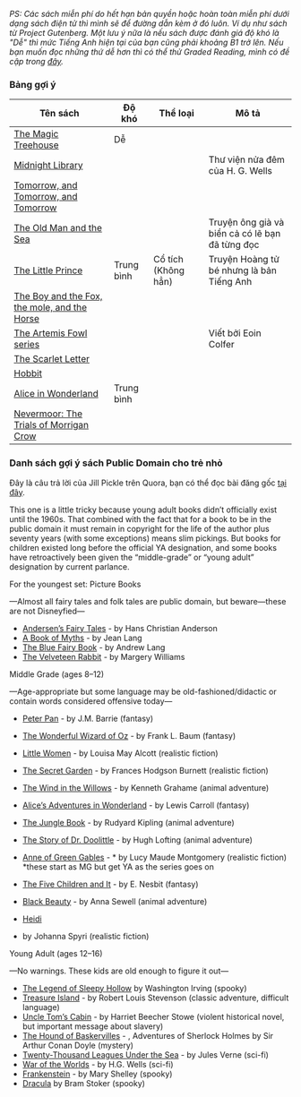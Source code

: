 _PS: Các sách miễn phí do hết hạn bản quyền hoặc hoàn toàn miễn phí dưới dạng sách điện tử thì mình sẽ để đường dẫn kèm ở đó luôn. Ví dụ như sách từ Project Gutenberg. Một lưu ý nữa là nếu sách được đánh giá độ khó là "Dễ" thì mức Tiếng Anh hiện tại của bạn cũng phải khoảng B1 trở lên. Nếu bạn muốn đọc những thứ dễ hơn thì có thể thử Graded Reading, mình có đề cập trong [đây](input-guide.md)._

### Bảng gợi ý

| Tên sách | Độ khó | Thể loại | Mô tả |
| --- | --- | --- | --- |
| [The Magic Treehouse]() | Dễ | | |
| [Midnight Library]() | | | Thư viện nửa đêm của H. G. Wells |
| [Tomorrow, and Tomorrow, and Tomorrow](https://www.goodreads.com/en/book/show/58784475) | | | | 
| [The Old Man and the Sea]() | | | Truyện ông già và biển cả có lẽ bạn đã từng đọc |
| [The Little Prince]() | Trung bình | Cổ tích (Không hẳn) | Truyện Hoàng tử bé nhưng là bản Tiếng Anh |
| [The Boy and the Fox, the mole, and the Horse]() | | |
| [The Artemis Fowl series]() | | | Viết bởi Eoin Colfer |
| [The Scarlet Letter](https://standardebooks.org/ebooks/nathaniel-hawthorne/the-scarlet-letter) | | | | 
| [Hobbit]() | | | |
| [Alice in Wonderland](https://www.gutenberg.org/ebooks/11) | Trung bình | | |
| [Nevermoor: The Trials of Morrigan Crow]() | | | |




### Danh sách gợi ý sách Public Domain cho trẻ nhỏ

Đây là câu trả lời của Jill Pickle trên Quora, bạn có thể đọc bài đăng gốc [tại đây](https://www.quora.com/What-are-the-best-books-in-public-domain-for-young-adults-or-children).

This one is a little tricky because young adult books didn’t officially exist until the 1960s. That combined with the fact that for a book to be in the public domain it must remain in copyright for the life of the author plus seventy years (with some exceptions)  means slim pickings. But books for children existed long before the official YA designation, and some books have retroactively been given the “middle-grade” or “young adult” designation by current parlance.

For the youngest set: Picture Books

—Almost all fairy tales and folk tales are public domain, but beware—these are not Disneyfied—

- [Andersen’s Fairy Tales](http://www.gutenberg.org/ebooks/1597) - by Hans Christian Anderson
- [A Book of Myths](http://www.gutenberg.org/ebooks/22693) - by Jean Lang
- [The Blue Fairy Book](https://www.gutenberg.org/ebooks/503) - by Andrew Lang
- [The Velveteen Rabbit](https://www.gutenberg.org/ebooks/11757) - by Margery Williams

Middle Grade (ages 8–12) 

—Age-appropriate but some language may be old-fashioned/didactic or contain words considered offensive today—

- [Peter Pan](https://www.gutenberg.org/ebooks/16) - by J.M. Barrie (fantasy) 
- [The Wonderful Wizard of Oz](https://www.gutenberg.org/ebooks/55) - by Frank L. Baum (fantasy) 
- [Little Women](https://www.gutenberg.org/ebooks/514) - by Louisa May Alcott (realistic fiction) 
- [The Secret Garden](https://www.gutenberg.org/ebooks/113) - by Frances Hodgson Burnett (realistic fiction) 
- [The Wind in the Willows](https://www.gutenberg.org/ebooks/289) - by Kenneth Grahame (animal adventure) 
- [Alice’s Adventures in Wonderland](https://www.gutenberg.org/ebooks/19033) - by Lewis Carroll (fantasy) 
- [The Jungle Book](https://www.gutenberg.org/ebooks/236) - by Rudyard Kipling (animal adventure) 
- [The Story of Dr. Doolittle](https://www.gutenberg.org/ebooks/501) - by Hugh Lofting (animal adventure) 
- [Anne of Green Gables](https://www.gutenberg.org/ebooks/45) - * by Lucy Maude Montgomery (realistic fiction)  *these start as MG but get YA as the series goes on
- [The Five Children and It](https://www.gutenberg.org/ebooks/778) - by E. Nesbit (fantasy) 
- [Black Beauty](https://www.gutenberg.org/ebooks/11860) - by Anna Sewell (animal adventure) 
- [Heidi](https://www.gutenberg.org/ebooks/20781) 

- by Johanna Spyri (realistic fiction) 

Young Adult (ages 12–16) 

—No warnings. These kids are old enough to figure it out—

- [The Legend of Sleepy Hollow](https://www.gutenberg.org/ebooks/41) by Washington Irving (spooky) 
- [Treasure Island](https://www.gutenberg.org/ebooks/120) - by Robert Louis Stevenson (classic adventure, difficult language) 
- [Uncle Tom’s Cabin](https://www.gutenberg.org/ebooks/11171) - by Harriet Beecher Stowe (violent historical novel, but important message about slavery) 
- [The Hound of Baskervilles](https://www.gutenberg.org/ebooks/2852) - , Adventures of Sherlock Holmes by Sir Arthur Conan Doyle (mystery) 
- [Twenty-Thousand Leagues Under the Sea](https://www.gutenberg.org/ebooks/164) - by Jules Verne (sci-fi) 
- [War of the Worlds](https://www.gutenberg.org/ebooks/36) - by H.G. Wells (sci-fi) 
- [Frankenstein](https://www.gutenberg.org/ebooks/84) - by Mary Shelley (spooky) 
- [Dracula](https://www.gutenberg.org/ebooks/345) by Bram Stoker (spooky) 

